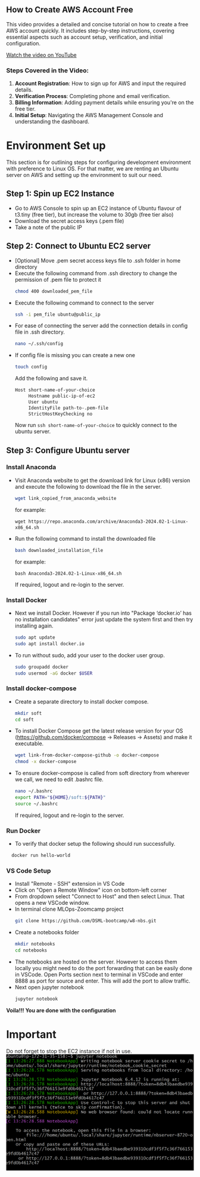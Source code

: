 ## How to Create AWS Account Free

This video provides a detailed and concise tutorial on how to create a free AWS account quickly. It includes step-by-step instructions, covering essential aspects such as account setup, verification, and initial configuration. 

[Watch the video on YouTube](https://www.youtube.com/watch?v=JFwAS_8BZvM&ab_channel=CSCORNERSunitaRai)

### Steps Covered in the Video:
1. **Account Registration**: How to sign up for AWS and input the required details.
2. **Verification Process**: Completing phone and email verification.
3. **Billing Information**: Adding payment details while ensuring you're on the free tier.
4. **Initial Setup**: Navigating the AWS Management Console and understanding the dashboard.


# Environment Set up #
This section is for outlining steps for configuring development environment with preference to Linux OS. For that matter, we are renting an Ubuntu server on AWS and setting up the environment to suit our need.

## Step 1: Spin up EC2 Instance ##
* Go to AWS Console to spin up an EC2 instance of Ubuntu flavour of t3.tiny (free tier), but increase the volume to 30gb (free tier also)
* Download the secret access keys (.pem file)
* Take a note of the public IP

## Step 2: Connect to Ubuntu EC2 server ##
* [Optional] Move .pem secret access keys file to .ssh folder in home directory
* Execute the following command from .ssh directory to change the permission of .pem file to protect it
  ``` sh
  chmod 400 downloaded_pem_file
  ```
* Execute the following command to connect to the server
  ``` sh
  ssh -i pem_file ubuntu@public_ip
  ```
* For ease of connecting the server add the connection details in config file in .ssh directory.
  ``` sh
  nano ~/.ssh/config
  ```
* If config file is missing you can create a new one
  ``` sh
  touch config
  ```
  Add the following and save it.
  ```
  Host short-name-of-your-choice
       Hostname public-ip-of-ec2
       User ubuntu
       IdentityFile path-to-.pem-file
       StrictHostKeyChecking no
  ```
  Now run ```ssh short-name-of-your-choice``` to quickly connect to the ubuntu server. 

## Step 3: Configure Ubuntu server ##
### Install Anaconda ###
* Visit Anaconda website to get the download link for Linux (x86) version and execute the following to download the file in the server.
  ``` sh
  wget link_copied_from_anaconda_website
  ```
  for example: 
  
  ```
  wget https://repo.anaconda.com/archive/Anaconda3-2024.02-1-Linux-x86_64.sh
  ```
* Run the following command to install the downloaded file
  ``` sh
  bash downloaded_installation_file
  ```

  for example:
  ```
  bash Anaconda3-2024.02-1-Linux-x86_64.sh
  ```
  If required, logout and re-login to the server.
### Install Docker ###
* Next we install Docker. However if you run into "Package ‘docker.io’ has no installation candidates" error just update the system first and then try installing again.
  ``` sh
  sudo apt update
  sudo apt install docker.io
  ```
* To run without sudo, add your user to the docker user group.
  ``` sh
  sudo groupadd docker
  sudo usermod -aG docker $USER
  ```
### Install docker-compose ###
* Create a separate directory to install docker compose.
  ``` sh
  mkdir soft
  cd soft
  ```
* To install Docker Compose get the latest release version for your OS (https://github.com/docker/compose -> Releases -> Assets) and make it executable.
  ``` sh
  wget link-from-docker-compose-github -o docker-compose
  chmod -x docker-compose
  ```
* To ensure docker-compose is called from soft directory from wherever we call, we need to edit .bashrc file.
  ``` sh
  nano ~/.bashrc
  export PATH="${HOME}/soft:${PATH}"
  source ~/.bashrc
  ```
  If required, logout and re-login to the server.
### Run Docker ###
* To verify that docker setup the following should run successfully.
``` sh
  docker run hello-world
```
### VS Code Setup ###
* Install "Remote - SSH" extension in VS Code
* Click on "Open a Remote Window" icon on bottom-left corner
* From dropdown select "Connect to Host" and then select Linux. That opens a new VSCode window.
* In terminal clone MLOps-Zoomcamp project
  ``` sh
  git clone https://github.com/DSML-bootcamp/w8-nbs.git
  ```
* Create a notebooks folder
  ``` sh
  mkdir notebooks
  cd notebooks
  ```
* The notebooks are hosted on the server. However to access them locally you might need to do the port forwarding that can be easily done in VSCode. Open Ports section next to terminal in VSCode and enter 8888 as port for source and enter. This will add the port to allow traffic.
* Next open jupyter notebook
  ``` sh
  jupyter notebook
  ```

**Voila!!! You are done with the configuration**

# Important #
Do not forget to stop the EC2 instance if not in use.
![alt text](image.png)